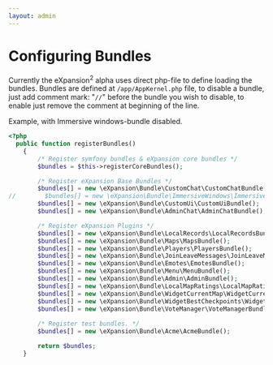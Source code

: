 ```yaml
---
layout: admin
---
```



# Configuring Bundles

Currently the eXpansion<sup>2</sup> alpha uses direct php-file to define loading the bundles.
Bundles are defined at ```/app/AppKernel.php``` file, to disable a bundle, just add comment mark: "```//```" before the 
bundle you wish to disable, to enable just remove the comment at beginning of the line.

Example, with Immersive windows-bundle disabled.

```php
<?php
  public function registerBundles()
    {
        /* Register symfony bundles & eXpansion core bundles */
        $bundles = $this->registerCoreBundles();

        /* Register eXpansion Base Bundles */
        $bundles[] = new \eXpansion\Bundle\CustomChat\CustomChatBundle();
//        $bundles[] = new \eXpansion\Bundle\ImmersiveWindows\ImmersiveWindowsBundle();
        $bundles[] = new \eXpansion\Bundle\CustomUi\CustomUiBundle();
        $bundles[] = new \eXpansion\Bundle\AdminChat\AdminChatBundle();

        /* Register eXpansion Plugins */
        $bundles[] = new \eXpansion\Bundle\LocalRecords\LocalRecordsBundle();
        $bundles[] = new \eXpansion\Bundle\Maps\MapsBundle();
        $bundles[] = new \eXpansion\Bundle\Players\PlayersBundle();
        $bundles[] = new \eXpansion\Bundle\JoinLeaveMessages\JoinLeaveMessagesBundle();
        $bundles[] = new \eXpansion\Bundle\Emotes\EmotesBundle();
        $bundles[] = new \eXpansion\Bundle\Menu\MenuBundle();
        $bundles[] = new \eXpansion\Bundle\Admin\AdminBundle();
        $bundles[] = new \eXpansion\Bundle\LocalMapRatings\LocalMapRatingsBundle();
        $bundles[] = new \eXpansion\Bundle\WidgetCurrentMap\WidgetCurrentMapBundle();
        $bundles[] = new \eXpansion\Bundle\WidgetBestCheckpoints\WidgetBestCheckpointsBundle();
        $bundles[] = new \eXpansion\Bundle\VoteManager\VoteManagerBundle();
        
        /* Register test bundles. */
        $bundles[] = new \eXpansion\Bundle\Acme\AcmeBundle();

        return $bundles;
    }      
```
